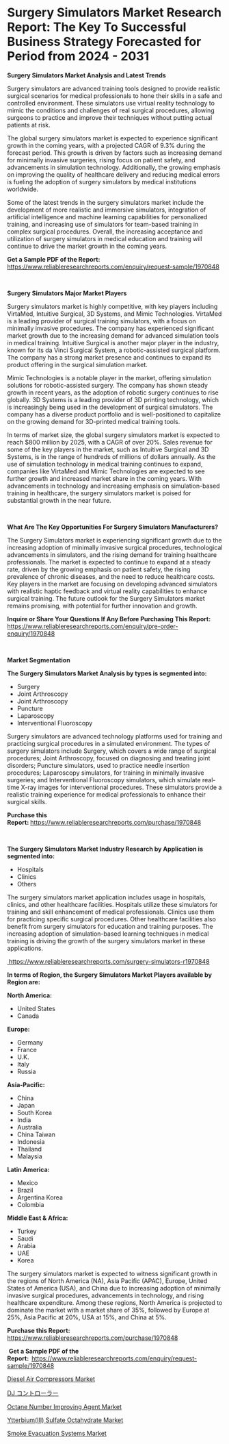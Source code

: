 <p><h1>Surgery Simulators Market Research Report: The Key To Successful Business Strategy Forecasted for Period from 2024 - 2031</h1></p><p><strong>Surgery Simulators Market Analysis and Latest Trends</strong></p>
<p><p>Surgery simulators are advanced training tools designed to provide realistic surgical scenarios for medical professionals to hone their skills in a safe and controlled environment. These simulators use virtual reality technology to mimic the conditions and challenges of real surgical procedures, allowing surgeons to practice and improve their techniques without putting actual patients at risk.</p><p>The global surgery simulators market is expected to experience significant growth in the coming years, with a projected CAGR of 9.3% during the forecast period. This growth is driven by factors such as increasing demand for minimally invasive surgeries, rising focus on patient safety, and advancements in simulation technology. Additionally, the growing emphasis on improving the quality of healthcare delivery and reducing medical errors is fueling the adoption of surgery simulators by medical institutions worldwide.</p><p>Some of the latest trends in the surgery simulators market include the development of more realistic and immersive simulators, integration of artificial intelligence and machine learning capabilities for personalized training, and increasing use of simulators for team-based training in complex surgical procedures. Overall, the increasing acceptance and utilization of surgery simulators in medical education and training will continue to drive the market growth in the coming years.</p></p>
<p><strong>Get a Sample PDF of the Report:&nbsp;</strong> <a href="https://www.reliableresearchreports.com/enquiry/request-sample/1970848">https://www.reliableresearchreports.com/enquiry/request-sample/1970848</a></p>
<p>&nbsp;</p>
<p><strong>Surgery Simulators Major Market Players</strong></p>
<p><p>Surgery simulators market is highly competitive, with key players including VirtaMed, Intuitive Surgical, 3D Systems, and Mimic Technologies. VirtaMed is a leading provider of surgical training simulators, with a focus on minimally invasive procedures. The company has experienced significant market growth due to the increasing demand for advanced simulation tools in medical training. Intuitive Surgical is another major player in the industry, known for its da Vinci Surgical System, a robotic-assisted surgical platform. The company has a strong market presence and continues to expand its product offering in the surgical simulation market.</p><p>Mimic Technologies is a notable player in the market, offering simulation solutions for robotic-assisted surgery. The company has shown steady growth in recent years, as the adoption of robotic surgery continues to rise globally. 3D Systems is a leading provider of 3D printing technology, which is increasingly being used in the development of surgical simulators. The company has a diverse product portfolio and is well-positioned to capitalize on the growing demand for 3D-printed medical training tools.</p><p>In terms of market size, the global surgery simulators market is expected to reach $800 million by 2025, with a CAGR of over 20%. Sales revenue for some of the key players in the market, such as Intuitive Surgical and 3D Systems, is in the range of hundreds of millions of dollars annually. As the use of simulation technology in medical training continues to expand, companies like VirtaMed and Mimic Technologies are expected to see further growth and increased market share in the coming years. With advancements in technology and increasing emphasis on simulation-based training in healthcare, the surgery simulators market is poised for substantial growth in the near future.</p></p>
<p>&nbsp;</p>
<p><strong>What Are The Key Opportunities For Surgery Simulators Manufacturers?</strong></p>
<p><p>The Surgery Simulators market is experiencing significant growth due to the increasing adoption of minimally invasive surgical procedures, technological advancements in simulators, and the rising demand for training healthcare professionals. The market is expected to continue to expand at a steady rate, driven by the growing emphasis on patient safety, the rising prevalence of chronic diseases, and the need to reduce healthcare costs. Key players in the market are focusing on developing advanced simulators with realistic haptic feedback and virtual reality capabilities to enhance surgical training. The future outlook for the Surgery Simulators market remains promising, with potential for further innovation and growth.</p></p>
<p><strong>Inquire or Share Your Questions If Any Before Purchasing This Report:</strong> <a href="https://www.reliableresearchreports.com/enquiry/pre-order-enquiry/1970848">https://www.reliableresearchreports.com/enquiry/pre-order-enquiry/1970848</a></p>
<p>&nbsp;</p>
<p><strong>Market Segmentation</strong></p>
<p><strong>The Surgery Simulators Market Analysis by types is segmented into:</strong></p>
<p><ul><li>Surgery</li><li>Joint Arthroscopy</li><li>Joint Arthroscopy</li><li>Puncture</li><li>Laparoscopy</li><li>Interventional Fluoroscopy</li></ul></p>
<p><p>Surgery simulators are advanced technology platforms used for training and practicing surgical procedures in a simulated environment. The types of surgery simulators include Surgery, which covers a wide range of surgical procedures; Joint Arthroscopy, focused on diagnosing and treating joint disorders; Puncture simulators, used to practice needle insertion procedures; Laparoscopy simulators, for training in minimally invasive surgeries; and Interventional Fluoroscopy simulators, which simulate real-time X-ray images for interventional procedures. These simulators provide a realistic training experience for medical professionals to enhance their surgical skills.</p></p>
<p><strong>Purchase this Report:&nbsp;</strong><a href="https://www.reliableresearchreports.com/purchase/1970848">https://www.reliableresearchreports.com/purchase/1970848</a></p>
<p>&nbsp;</p>
<p><strong>The Surgery Simulators Market Industry Research by Application is segmented into:</strong></p>
<p><ul><li>Hospitals</li><li>Clinics</li><li>Others</li></ul></p>
<p><p>The surgery simulators market application includes usage in hospitals, clinics, and other healthcare facilities. Hospitals utilize these simulators for training and skill enhancement of medical professionals. Clinics use them for practicing specific surgical procedures. Other healthcare facilities also benefit from surgery simulators for education and training purposes. The increasing adoption of simulation-based learning techniques in medical training is driving the growth of the surgery simulators market in these applications.</p></p>
<p><a href="https://www.reliableresearchreports.com/surgery-simulators-r1970848">&nbsp;https://www.reliableresearchreports.com/surgery-simulators-r1970848</a></p>
<p><strong>In terms of Region, the Surgery Simulators Market Players available by Region are:</strong></p>
<p>
    <p> <strong> North America: </strong>
        <ul>
            <li>United States</li>
            <li>Canada</li>
        </ul>
        </p> 
    <p> <strong> Europe: </strong>
        <ul>
            <li>Germany</li>
            <li>France</li>
            <li>U.K.</li>
            <li>Italy</li>
            <li>Russia</li>
        </ul>
        </p> 
    <p> <strong> Asia-Pacific: </strong>
        <ul>
            <li>China</li>
            <li>Japan</li>
            <li>South Korea</li>
            <li>India</li>
            <li>Australia</li>
            <li>China Taiwan</li>
            <li>Indonesia</li>
            <li>Thailand</li>
            <li>Malaysia</li>
        </ul>
        </p> 
    <p> <strong> Latin America: </strong>
        <ul>
            <li>Mexico</li>
            <li>Brazil</li>
            <li>Argentina Korea</li>
            <li>Colombia</li>
        </ul>
        </p> 
    <p> <strong> Middle East & Africa: </strong>
        <ul>
            <li>Turkey</li>
            <li>Saudi</li>
            <li>Arabia</li>
            <li>UAE</li>
            <li>Korea</li>
        </ul>
    </p>
    </p>
<p><p>The surgery simulators market is expected to witness significant growth in the regions of North America (NA), Asia Pacific (APAC), Europe, United States of America (USA), and China due to increasing adoption of minimally invasive surgical procedures, advancements in technology, and rising healthcare expenditure. Among these regions, North America is projected to dominate the market with a market share of 35%, followed by Europe at 25%, Asia Pacific at 20%, USA at 15%, and China at 5%.</p></p>
<p><strong>Purchase this Report: </strong><a href="https://www.reliableresearchreports.com/purchase/1970848">https://www.reliableresearchreports.com/purchase/1970848</a></p>
<p>&nbsp;<strong>Get a Sample PDF of the Report:&nbsp;&nbsp;</strong><a href="https://www.reliableresearchreports.com/enquiry/request-sample/1970848">https://www.reliableresearchreports.com/enquiry/request-sample/1970848</a></p>
<p><strong></strong></p>
<p><p><a href="https://view.publitas.com/reportprime-1/diesel-air-compressors-market-size-market-outlook-and-market-forecast-2024-to-2031/">Diesel Air Compressors Market</a></p><p><a href="https://github.com/dandier2003/Market-Research-Report-List-1/blob/main/624568148308.md">DJ コントローラー</a></p><p><a href="https://spotless-saver-8fd.notion.site/Octane-Number-Improving-Agent-Market-Size-and-Market-Trends-Complete-Industry-Overview-2024-to-203-b7268eb411294689865e82414e7c673b">Octane Number Improving Agent Market</a></p><p><a href="https://issuu.com/reportprime-2/docs/ytterbiumiii-sulfate-octahydrate-market-size-2030.">Ytterbium(III) Sulfate Octahydrate Market</a></p><p><a href="https://github.com/RichRobinson5/Market-Research-Report-List-4/blob/main/smoke-evacuation-systems-market.md">Smoke Evacuation Systems Market</a></p></p>